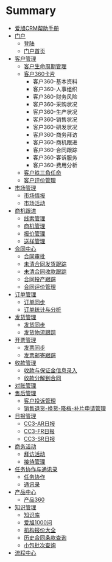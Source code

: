 # Summary

* [爱旭CRM帮助手册](README.md)
* [门户](men-hu.md)
  * [登陆](men-hu/deng-lu.md)
  * [门户首页](men-hu/men-hu-shou-ye.md)
* [客户管理](ke-hu-guan-li.md)
  * [客户生命周期管理](ke-hu-guan-li/tie-san-jiao-ren-ming.md)
  * [客户360卡片](ke-hu-guan-li/ke-hu-qing-dan-yu-360-qia-pian.md)
    * 客户360-基本资料
    * 客户360-人事组织
    * 客户360-财务风险
    * 客户360-采购状况
    * 客户360-生产状况
    * 客户360-销售状况
    * 客户360-研发状况
    * 客户360-商务拜访
    * 客户360-商机跟进
    * 客户360-合同跟踪
    * 客户360-客诉服务
    * 客户360-费用分析
  * [客户铁三角任命](ke-hu-guan-li/ke-hu-tie-san-jiao-ren-ming.md)
  * [客户评价管理](ke-hu-guan-li/ke-hu-ping-jia-guan-li.md)
* [市场管理](shi-chang-guan-li.md)
  * [市场情报](shi-chang-guan-li/shi-chang-qing-bao.md)
  * [市场活动](shi-chang-guan-li/shi-chang-huo-dong.md)
* [商机跟进](shang-ji-gen-jin.md)
  * [线索管理](shang-ji-gen-jin/xian-suo-guan-li.md)
  * [商机管理](shang-ji-gen-jin/shang-ji-guan-li.md)
  * [报价管理](shang-ji-gen-jin/bao-jia-guan-li.md)
  * [送样管理](shang-ji-gen-jin/song-yang-guan-li.md)
* [合同中心](he-tong-zhong-xin.md)
  * [合同审批](he-tong-zhong-xin/he-tong-shen-pi.md)
  * [未清合同发货跟踪](he-tong-zhong-xin/wei-qing-he-tong-fa-huo-gen-zong.md)
  * [未清合同收款跟踪](he-tong-zhong-xin/wei-qing-he-tong-shou-kuan-gen-zong.md)
  * [合同投产跟踪](he-tong-zhong-xin/he-tong-tou-chan-gen-zong.md)
  * [合同评价管理](he-tong-zhong-xin/he-tong-ping-jia-guan-li.md)
* [订单管理](ding-dan-guan-li.md)
  * [订单同步](ding-dan-guan-li/ding-dan-tong-bu.md)
  * [订单统计与分析](ding-dan-guan-li/ding-dan-tong-ji-yu-fen-xi.md)
* [发货管理](fa-huo-guan-li.md)
  * [发货同步](fa-huo-guan-li/fa-huo-tong-bu.md)
  * [发货物流跟踪](fa-huo-guan-li/fa-huo-wu-liu-gen-zong.md)
* [开票管理](kai-piao-guan-li.md)
  * [发票同步](kai-piao-guan-li/fa-piao-tong-bu.md)
  * [发票邮寄跟踪](kai-piao-guan-li/fa-piao-tong-bu-yu-tong-zhi.md)
* [收款管理](shou-kuan-guan-li.md)
  * [收款与保证金信息录入](shou-kuan-guan-li/shou-kuan-yu-bao-zheng-jin-xin-xi-lu-ru.md)
  * [收款分解到合同](shou-kuan-guan-li/shou-kuan-fen-jie-dao-he-tong.md)
* [对账管理](dui-zhang-guan-li.md)
* [售后管理](ke-su-guan-li.md)
  * [客户投诉管理](ke-su-guan-li/ke-hu-tou-su-guan-li.md)
  * [销售退货-换货-降档-补片申请管理](ke-su-guan-li/xiao-shou-tui-8d27-huan-8d27-jiang-6863-bu-pian-shen-qing-guan-li.md)
* [日报管理](ri-bao-guan-li.md)
  * [CC3-AR日报](ri-bao-guan-li/cc3-arri-bao.md)
  * [CC3-FR日报](ri-bao-guan-li/cc3-frri-bao.md)
  * [CC3-SR日报](ri-bao-guan-li/cc3-srri-bao.md)
* [商务活动](shang-wu-huo-dong.md)
  * [拜访活动](shang-wu-huo-dong/bai-fang-huo-dong-guan-li.md)
  * [接待管理](shang-wu-huo-dong/jie-dai-huo-dong-guan-li.md)
* [任务协作与通讯录](ren-wu-xie-zuo-yu-tong-xun-lu.md)
  * [任务协作](ren-wu-xie-zuo-yu-tong-xun-lu/ren-wu-xie-zuo.md)
  * [通讯录](ren-wu-xie-zuo-yu-tong-xun-lu/tong-xun-lu.md)
* [产品中心](chan-pin-zhong-xin.md)
  * [产品360](chan-pin-zhong-xin/chan-pin-360.md)
* [知识管理](zhi-shi-ku.md)
  * [知识库](zhi-shi-ku/zhi-shi-ku.md)
  * [爱旭1000问](zhi-shi-ku/ai-xu-1000-wen.md)
  * [机构报价大全](zhi-shi-ku/ji-gou-bao-jia-da-quan.md)
  * [历史合同条款查询](zhi-shi-ku/li-shi-he-tong-tiao-kuan-cha-xun.md)
  * [小包批次查询](zhi-shi-ku/xiao-bao-pi-ci-cha-xun.md)
* [流程中心](liu-cheng-zhong-xin.md)

